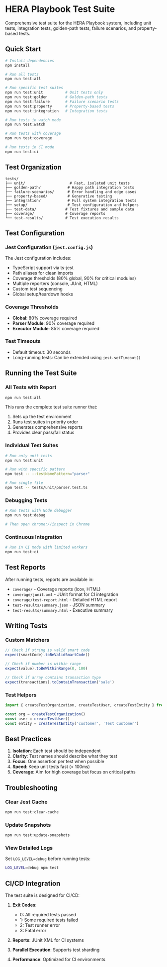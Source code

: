 # HERA Playbook Test Suite

Comprehensive test suite for the HERA Playbook system, including unit tests, integration tests, golden-path tests, failure scenarios, and property-based tests.

## Quick Start

```bash
# Install dependencies
npm install

# Run all tests
npm run test:all

# Run specific test suites
npm run test:unit          # Unit tests only
npm run test:golden        # Golden-path tests
npm run test:failure       # Failure scenario tests
npm run test:property      # Property-based tests
npm run test:integration   # Integration tests

# Run tests in watch mode
npm run test:watch

# Run tests with coverage
npm run test:coverage

# Run tests in CI mode
npm run test:ci
```

## Test Organization

```
tests/
├── unit/                    # Fast, isolated unit tests
├── golden-path/            # Happy path integration tests
├── failure-scenarios/      # Error handling and edge cases
├── property-based/         # Generative testing
├── integration/            # Full system integration tests
├── setup/                  # Test configuration and helpers
├── test-data/             # Test fixtures and sample data
├── coverage/              # Coverage reports
└── test-results/          # Test execution results
```

## Test Configuration

### Jest Configuration (`jest.config.js`)

The Jest configuration includes:

- TypeScript support via ts-jest
- Path aliases for clean imports
- Coverage thresholds (80% global, 90% for critical modules)
- Multiple reporters (console, JUnit, HTML)
- Custom test sequencing
- Global setup/teardown hooks

### Coverage Thresholds

- **Global**: 80% coverage required
- **Parser Module**: 90% coverage required
- **Executor Module**: 85% coverage required

### Test Timeouts

- Default timeout: 30 seconds
- Long-running tests: Can be extended using `jest.setTimeout()`

## Running the Test Suite

### All Tests with Report

```bash
npm run test:all
```

This runs the complete test suite runner that:

1. Sets up the test environment
2. Runs test suites in priority order
3. Generates comprehensive reports
4. Provides clear pass/fail status

### Individual Test Suites

```bash
# Run only unit tests
npm run test:unit

# Run with specific pattern
npm test -- --testNamePattern="parser"

# Run single file
npm test -- tests/unit/parser.test.ts
```

### Debugging Tests

```bash
# Run tests with Node debugger
npm run test:debug

# Then open chrome://inspect in Chrome
```

### Continuous Integration

```bash
# Run in CI mode with limited workers
npm run test:ci
```

## Test Reports

After running tests, reports are available in:

- `coverage/` - Coverage reports (lcov, HTML)
- `coverage/junit.xml` - JUnit format for CI integration
- `coverage/test-report.html` - Detailed HTML report
- `test-results/summary.json` - JSON summary
- `test-results/summary.html` - Executive summary

## Writing Tests

### Custom Matchers

```typescript
// Check if string is valid smart code
expect(smartCode).toBeValidSmartCode()

// Check if number is within range
expect(value).toBeWithinRange(0, 100)

// Check if array contains transaction type
expect(transactions).toContainTransaction('sale')
```

### Test Helpers

```typescript
import { createTestOrganization, createTestUser, createTestEntity } from '../setup/test-setup'

const org = createTestOrganization()
const user = createTestUser()
const entity = createTestEntity('customer', 'Test Customer')
```

## Best Practices

1. **Isolation**: Each test should be independent
2. **Clarity**: Test names should describe what they test
3. **Focus**: One assertion per test when possible
4. **Speed**: Keep unit tests fast (< 100ms)
5. **Coverage**: Aim for high coverage but focus on critical paths

## Troubleshooting

### Clear Jest Cache

```bash
npm run test:clear-cache
```

### Update Snapshots

```bash
npm run test:update-snapshots
```

### View Detailed Logs

Set `LOG_LEVEL=debug` before running tests:

```bash
LOG_LEVEL=debug npm test
```

## CI/CD Integration

The test suite is designed for CI/CD:

1. **Exit Codes**:
   - 0: All required tests passed
   - 1: Some required tests failed
   - 2: Test runner error
   - 3: Fatal error

2. **Reports**: JUnit XML for CI systems
3. **Parallel Execution**: Supports test sharding
4. **Performance**: Optimized for CI environments

